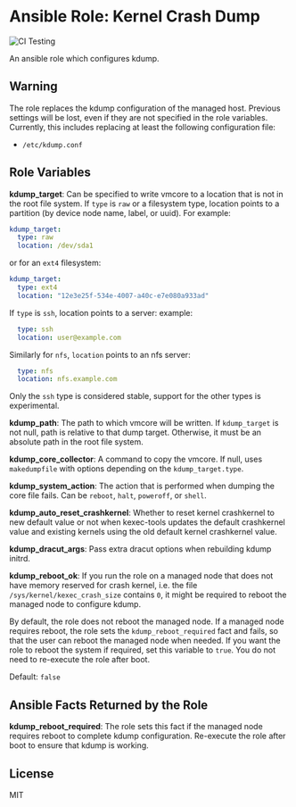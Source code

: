 
# Ansible Role: Kernel Crash Dump

![CI Testing](https://github.com/linux-system-roles/kdump/workflows/tox/badge.svg)

An ansible role which configures kdump.

## Warning

The role replaces the kdump configuration of the managed
host. Previous settings will be lost, even if they are not specified
in the role variables. Currently, this includes replacing at least the
following configuration file:

* `/etc/kdump.conf`

## Role Variables

**kdump_target**: Can be specified to write vmcore to a location that is not in
the root file system. If `type` is `raw` or a filesystem type, location points
to a partition (by device node name, label, or uuid). For example:

```yaml
kdump_target:
  type: raw
  location: /dev/sda1
```

or for an `ext4` filesystem:

```yaml
kdump_target:
  type: ext4
  location: "12e3e25f-534e-4007-a40c-e7e080a933ad"
```

If `type` is `ssh`, location points to a server:
example:

```yaml
  type: ssh
  location: user@example.com
```

Similarly for `nfs`, `location` points to an nfs server:

```yaml
  type: nfs
  location: nfs.example.com
```

Only the `ssh` type is considered stable, support for the other types
is experimental.

**kdump_path**: The path to which vmcore will be written. If `kdump_target` is not
null, path is relative to that dump target. Otherwise, it must be an absolute
path in the root file system.

**kdump_core_collector**: A command to copy the vmcore. If null, uses `makedumpfile`
with options depending on the `kdump_target.type`.

**kdump_system_action**:
  The action that is performed when dumping the core file fails. Can be
  `reboot`, `halt`, `poweroff`, or `shell`.

**kdump_auto_reset_crashkernel**:
  Whether to reset kernel crashkernel to new default value or not when kexec-tools
  updates the default crashkernel value and existing kernels using the old default
  kernel crashkernel value.

**kdump_dracut_args**:
  Pass extra dracut options when rebuilding kdump initrd.

**kdump_reboot_ok**: If you run the role on a managed node that does not have
memory reserved for crash kernel, i.e. the file `/sys/kernel/kexec_crash_size`
contains `0`, it might be required to reboot the managed node to configure kdump.

By default, the role does not reboot the managed node. If a managed node
requires reboot, the role sets the `kdump_reboot_required` fact and fails, so
that the user can reboot the managed node when needed. If you want the role to
reboot the system if required, set this variable to `true`. You do not need to
re-execute the role after boot.

Default: `false`

## Ansible Facts Returned by the Role

**kdump_reboot_required**: The role sets this fact if the managed node requires
reboot to complete kdump configuration. Re-execute the role after boot to ensure
that kdump is working.

## License

MIT
